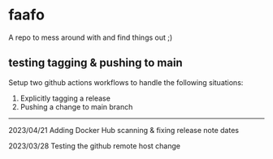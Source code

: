 # faafo
A repo to mess around with and find things out ;)

## testing tagging & pushing to main
Setup two github actions workflows to handle the following situations:

1. Explicitly tagging a release
2. Pushing a change to main branch

***
2023/04/21
Adding Docker Hub scanning & fixing release note dates

2023/03/28
Testing the github remote host change
